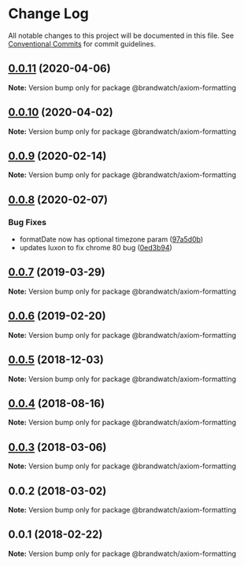 # Change Log

All notable changes to this project will be documented in this file.
See [Conventional Commits](https://conventionalcommits.org) for commit guidelines.

## [0.0.11](https://github.com/BrandwatchLtd/axiom-react/compare/@brandwatch/axiom-formatting@0.0.10...@brandwatch/axiom-formatting@0.0.11) (2020-04-06)

**Note:** Version bump only for package @brandwatch/axiom-formatting





## [0.0.10](https://github.com/BrandwatchLtd/axiom-react/compare/@brandwatch/axiom-formatting@0.0.9...@brandwatch/axiom-formatting@0.0.10) (2020-04-02)

**Note:** Version bump only for package @brandwatch/axiom-formatting





## [0.0.9](https://github.com/BrandwatchLtd/axiom-react/compare/@brandwatch/axiom-formatting@0.0.8...@brandwatch/axiom-formatting@0.0.9) (2020-02-14)

**Note:** Version bump only for package @brandwatch/axiom-formatting





## [0.0.8](https://github.com/BrandwatchLtd/axiom-react/compare/@brandwatch/axiom-formatting@0.0.6...@brandwatch/axiom-formatting@0.0.8) (2020-02-07)


### Bug Fixes

* formatDate now has optional timezone param ([97a5d0b](https://github.com/BrandwatchLtd/axiom-react/commit/97a5d0b))
* updates luxon to fix chrome 80 bug ([0ed3b94](https://github.com/BrandwatchLtd/axiom-react/commit/0ed3b94))





## [0.0.7](https://github.com/BrandwatchLtd/axiom-react/compare/@brandwatch/axiom-formatting@0.0.6...@brandwatch/axiom-formatting@0.0.7) (2019-03-29)

**Note:** Version bump only for package @brandwatch/axiom-formatting





## [0.0.6](https://github.com/tomru/axiom/compare/@brandwatch/axiom-formatting@0.0.5...@brandwatch/axiom-formatting@0.0.6) (2019-02-20)

**Note:** Version bump only for package @brandwatch/axiom-formatting





## [0.0.5](https://github.com/larister/axiom/compare/@brandwatch/axiom-formatting@0.0.4...@brandwatch/axiom-formatting@0.0.5) (2018-12-03)

**Note:** Version bump only for package @brandwatch/axiom-formatting





<a name="0.0.4"></a>
## [0.0.4](https://github.com/HHogg/axiom/compare/@brandwatch/axiom-formatting@0.0.3...@brandwatch/axiom-formatting@0.0.4) (2018-08-16)




**Note:** Version bump only for package @brandwatch/axiom-formatting

<a name="0.0.3"></a>
## [0.0.3](https://github.com/HHogg/axiom/compare/@brandwatch/axiom-formatting@0.0.2...@brandwatch/axiom-formatting@0.0.3) (2018-03-06)




**Note:** Version bump only for package @brandwatch/axiom-formatting

<a name="0.0.2"></a>
## 0.0.2 (2018-03-02)




**Note:** Version bump only for package @brandwatch/axiom-formatting

<a name="0.0.1"></a>
## 0.0.1 (2018-02-22)




**Note:** Version bump only for package @brandwatch/axiom-formatting
